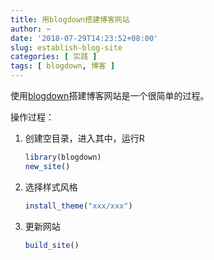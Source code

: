 ```yaml
---
title: 用blogdown搭建博客网站
author: ~
date: '2018-07-29T14:23:52+08:00'
slug: establish-blog-site
categories: [ 实践 ]
tags: [ blogdown, 博客 ]
---
```


使用[blogdown](https://bookdown.org/yihui/blogdown/)搭建博客网站是一个很简单的过程。

操作过程：

1. 创建空目录，进入其中，运行R

    ```r
    library(blogdown)
    new_site()
    ```

2. 选择样式风格

    ```r
    install_theme("xxx/xxx")
    ```

3. 更新网站

    ```r
    build_site()
    ```
